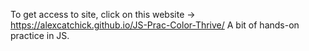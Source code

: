 To get access to site, click on this website -> https://alexcatchick.github.io/JS-Prac-Color-Thrive/
A bit of hands-on practice in JS.
